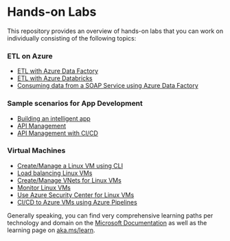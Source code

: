 # Hands-on Labs

This repository provides an overview of hands-on labs that you can work on individually consisting of the following topics:

### ETL on Azure
* [ETL with Azure Data Factory](https://github.com/machteldbogels/handsonlabs/blob/master/etlwithadf/instructions.md)
* [ETL with Azure Databricks](https://github.com/machteldbogels/handsonlabs/blob/master/etlwithdatabricks/instructions.md)
* [Consuming data from a SOAP Service using Azure Data Factory](https://medium.com/@gabrielsribe/consuming-a-soap-service-using-azure-data-factory-copy-data-activity-a4a3332cc4c)

### Sample scenarios for App Development
* [Building an intelligent app](https://github.com/microsoft/TailwindTraders)
* [API Management](https://github.com/pascalvanderheiden/ais-async-pattern)
* [API Management with CI/CD](https://github.com/pascalvanderheiden/ais-sync-pattern)

### Virtual Machines
* [Create/Manage a Linux VM using CLI](https://docs.microsoft.com/en-us/azure/virtual-machines/linux/tutorial-manage-vm)
* [Load balancing Linux VMs](https://docs.microsoft.com/en-us/azure/virtual-machines/linux/tutorial-load-balancer)
* [Create/Manage VNets for Linux VMs](https://docs.microsoft.com/en-us/azure/virtual-machines/linux/tutorial-virtual-network)
* [Monitor Linux VMs](https://docs.microsoft.com/en-us/azure/virtual-machines/linux/tutorial-monitor)
* [Use Azure Security Center for Linux VMs](https://docs.microsoft.com/en-us/azure/virtual-machines/linux/tutorial-azure-security)
* [CI/CD to Azure VMs using Azure Pipelines](https://docs.microsoft.com/en-us/azure/virtual-machines/linux/tutorial-build-deploy-azure-pipelines?tabs=java)

Generally speaking, you can find very comprehensive learning paths per technology and domain on the [Microsoft Documentation](https://docs.microsoft.com/en-us/) as well as the learning page on [aka.ms/learn](https://aka.ms/learn).
